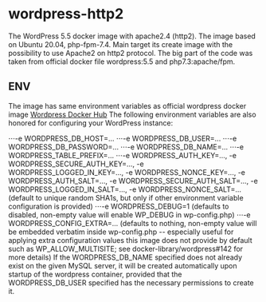 # wordpress-http2
The WordPress 5.5 docker image with apache2.4 (http2). The image based on Ubuntu 20.04, php-fpm-7.4.
Main target its create image with the possibility to use Apache2 on http2 protocol. The big part of the code was taken from official docker file wordpress:5.5 and php7.3:apache/fpm.

## ENV
The image has same environment variables as official wordpress docker image [Wordpress Docker Hub](https://hub.docker.com/_/wordpress)
The following environment variables are also honored for configuring your WordPress instance:

⋅⋅⋅-e WORDPRESS_DB_HOST=...
⋅⋅⋅-e WORDPRESS_DB_USER=...
⋅⋅⋅-e WORDPRESS_DB_PASSWORD=...
⋅⋅⋅-e WORDPRESS_DB_NAME=...
⋅⋅⋅-e WORDPRESS_TABLE_PREFIX=...
⋅⋅⋅-e WORDPRESS_AUTH_KEY=..., -e WORDPRESS_SECURE_AUTH_KEY=..., -e WORDPRESS_LOGGED_IN_KEY=..., -e WORDPRESS_NONCE_KEY=..., -e WORDPRESS_AUTH_SALT=..., -e WORDPRESS_SECURE_AUTH_SALT=..., -e WORDPRESS_LOGGED_IN_SALT=..., -e WORDPRESS_NONCE_SALT=... (default to unique random SHA1s, but only if other environment variable configuration is provided)
⋅⋅⋅-e WORDPRESS_DEBUG=1 (defaults to disabled, non-empty value will enable WP_DEBUG in wp-config.php)
⋅⋅⋅-e WORDPRESS_CONFIG_EXTRA=... (defaults to nothing, non-empty value will be embedded verbatim inside wp-config.php -- especially useful for applying extra configuration values this image does not provide by default such as WP_ALLOW_MULTISITE; see docker-library/wordpress#142 for more details)
If the WORDPRESS_DB_NAME specified does not already exist on the given MySQL server, it will be created automatically upon startup of the wordpress container, provided that the WORDPRESS_DB_USER specified has the necessary permissions to create it.
